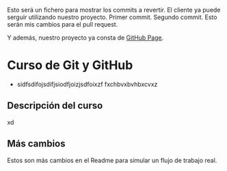 Esto será un fichero para mostrar los commits a revertir. El cliente ya puede serguir utilizando nuestro proyecto. Primer commit. Segundo commit. Esto serán mis cambios para el pull request.

Y además, nuestro proyecto ya consta de [GitHub Page](https://javinuby.github.io/proyecto-mates/).

# Curso de Git y GitHub
* sidfsdifojsdifjsiodfjoizjsdfoixzf
fxchbvxbvhbxcvxz

## Descripción del curso

xd

## Más cambios

Estos son más cambios en el Readme para simular un flujo de trabajo real.